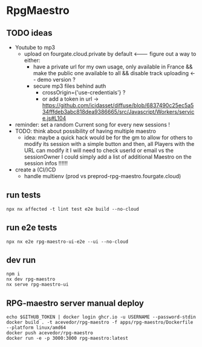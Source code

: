 # RpgMaestro

## TODO ideas

- Youtube to mp3
    - upload on fourgate.cloud.private by default <--- figure out a way to either:
        - have a private url for my own usage, only available in France && make the public one available to all &&
          disable track uploading <-- demo version ?
        - secure mp3 files behind auth
            - crossOrigin={'use-credentials'} ?
            - or add a token in
              url -> https://github.com/icidasset/diffuse/blob/6837490c25ec5a534fffdeb3abc818dea9386665/src/Javascript/Workers/service.js#L104
- reminder: set a random Current song for every new sessions !
- TODO: think about possibility of having multiple maestro
  - idea: maybe a quick hack would be for the gm to allow for others to modify its session with a simple button
    and then, all Players with the URL can modify it
    I will need to check userId or email vs the sessionOwner
    I could simply add a list of additional Maestro on the session infos !!!!!!
- create a (CI/)CD
    - handle multienv (prod vs preprod-rpg-maestro.fourgate.cloud)

## run tests

```
npx nx affected -t lint test e2e build --no-cloud
```

## run e2e tests

```
npx nx e2e rpg-maestro-ui-e2e --ui --no-cloud
```

## dev run

```
npm i
nx dev rpg-maestro
nx serve rpg-maestro-ui
```

## RPG-maestro server manual deploy

```
echo $GITHUB_TOKEN | docker login ghcr.io -u USERNAME --password-stdin
docker build . -t acevedor/rpg-maestro -f apps/rpg-maestro/Dockerfile --platform linux/amd64
docker push acevedor/rpg-maestro
docker run -e -p 3000:3000 rpg-maestro:latest
```


